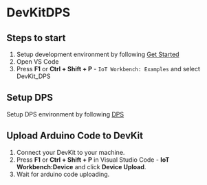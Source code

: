 # DevKitDPS

## Steps to start

1. Setup development environment by following [Get Started](https://microsoft.github.io/azure-iot-developer-kit/docs/get-started/)
2. Open VS Code
3. Press **F1** or **Ctrl + Shift + P** - `IoT Workbench: Examples` and select DevKit_DPS

## Setup DPS
Setup DPS environment by following [DPS](https://docs.microsoft.com/en-us/azure/iot-dps/how-to-connect-mxchip-iot-devkit)

## Upload Arduino Code to DevKit

1. Connect your DevKit to your machine.
2. Press **F1** or **Ctrl + Shift + P** in Visual Studio Code - **IoT Workbench:Device** and click **Device Upload**.
3. Wait for arduino code uploading.
